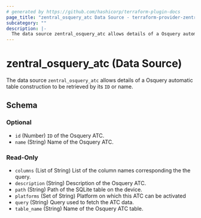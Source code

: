 ```yaml
---
# generated by https://github.com/hashicorp/terraform-plugin-docs
page_title: "zentral_osquery_atc Data Source - terraform-provider-zentral"
subcategory: ""
description: |-
  The data source zentral_osquery_atc allows details of a Osquery automatic table construction to be retrieved by its ID or name.
---
```


# zentral_osquery_atc (Data Source)

The data source `zentral_osquery_atc` allows details of a Osquery automatic table construction to be retrieved by its `ID` or name.



<!-- schema generated by tfplugindocs -->
## Schema

### Optional

- `id` (Number) `ID` of the Osquery ATC.
- `name` (String) Name of the Osquery ATC.

### Read-Only

- `columns` (List of String) List of the column names corresponding the the query.
- `description` (String) Description of the Osquery ATC.
- `path` (String) Path of the SQLite table on the device.
- `platforms` (Set of String) Platform on which this ATC can be activated
- `query` (String) Query used to fetch the ATC data.
- `table_name` (String) Name of the Osquery ATC table.
